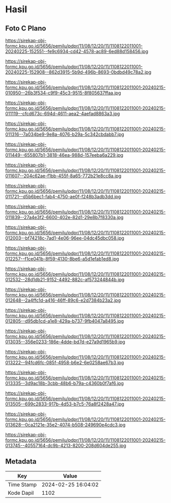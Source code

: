 # Hasil

## Foto C Plano

https://sirekap-obj-formc.kpu.go.id/5656/pemilu/pdpr/11/08/12/20/11/1108122011001-20240225-152551--fe9c6934-cd42-4578-ac89-6ed88d158456.jpg

https://sirekap-obj-formc.kpu.go.id/5656/pemilu/pdpr/11/08/12/20/11/1108122011001-20240225-152908--862d3915-5b9d-496b-8693-0bdbd49c78a2.jpg

https://sirekap-obj-formc.kpu.go.id/5656/pemilu/pdpr/11/08/12/20/11/1108122011001-20240215-010950--26b3f534-c9f9-45c3-9515-8f805637ffaa.jpg

https://sirekap-obj-formc.kpu.go.id/5656/pemilu/pdpr/11/08/12/20/11/1108122011001-20240215-011119--cfcd673c-694d-4611-aea2-4aefad8863a3.jpg

https://sirekap-obj-formc.kpu.go.id/5656/pemilu/pdpr/11/08/12/20/11/1108122011001-20240215-011316--7a034be9-9e8a-4076-b29a-5c342cbdabb7.jpg

https://sirekap-obj-formc.kpu.go.id/5656/pemilu/pdpr/11/08/12/20/11/1108122011001-20240215-011449--655807b1-3818-46ea-988d-157eeba6a229.jpg

https://sirekap-obj-formc.kpu.go.id/5656/pemilu/pdpr/11/08/12/20/11/1108122011001-20240215-011607--204c62ae-f1bb-455f-8a65-772b21e8cc8a.jpg

https://sirekap-obj-formc.kpu.go.id/5656/pemilu/pdpr/11/08/12/20/11/1108122011001-20240215-011721--d5b6bec1-fab4-4750-ae0f-f248b3adb3dd.jpg

https://sirekap-obj-formc.kpu.go.id/5656/pemilu/pdpr/11/08/12/20/11/1108122011001-20240215-011839--27a4e3f2-6600-402e-82d1-29e8b7f8330a.jpg

https://sirekap-obj-formc.kpu.go.id/5656/pemilu/pdpr/11/08/12/20/11/1108122011001-20240215-012003--bf74218c-7ad1-4e06-96ee-04dc45dbc058.jpg

https://sirekap-obj-formc.kpu.go.id/5656/pemilu/pdpr/11/08/12/20/11/1108122011001-20240215-012257--f1ce041b-8f59-4130-8be6-a5d1efab1ed8.jpg

https://sirekap-obj-formc.kpu.go.id/5656/pemilu/pdpr/11/08/12/20/11/1108122011001-20240215-012532--28d1db21-9152-4492-882c-af573244844b.jpg

https://sirekap-obj-formc.kpu.go.id/5656/pemilu/pdpr/11/08/12/20/11/1108122011001-20240215-012648--2a4ffc1d-a416-46ff-89c6-e2d7384b23a2.jpg

https://sirekap-obj-formc.kpu.go.id/5656/pemilu/pdpr/11/08/12/20/11/1108122011001-20240215-012805--d95db1cd-a1e8-429a-b737-9fb4047a8495.jpg

https://sirekap-obj-formc.kpu.go.id/5656/pemilu/pdpr/11/08/12/20/11/1108122011001-20240215-013035--356e0233-186e-4dde-bd7d-e27a9d1965b9.jpg

https://sirekap-obj-formc.kpu.go.id/5656/pemilu/pdpr/11/08/12/20/11/1108122011001-20240215-013222--94fcd6fc-085f-4958-b6e2-6e0258ae67b3.jpg

https://sirekap-obj-formc.kpu.go.id/5656/pemilu/pdpr/11/08/12/20/11/1108122011001-20240215-013335--3d9ac18b-3cbb-48b6-b79a-c4360b0f7af6.jpg

https://sirekap-obj-formc.kpu.go.id/5656/pemilu/pdpr/11/08/12/20/11/1108122011001-20240215-013505--699c2833-917b-4d53-b7c5-76a8f2428a47.jpg

https://sirekap-obj-formc.kpu.go.id/5656/pemilu/pdpr/11/08/12/20/11/1108122011001-20240215-013628--0ca2121e-35e2-4074-b508-249690e4cdc3.jpg

https://sirekap-obj-formc.kpu.go.id/5656/pemilu/pdpr/11/08/12/20/11/1108122011001-20240215-013745--40557164-dc9b-4213-8200-208d604de255.jpg


## Metadata

| Key        | Value               |
| ---------- | ------------------- |
| Time Stamp | 2024-02-25 16:04:02 |
| Kode Dapil | 1102                |



